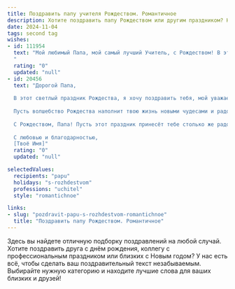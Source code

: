 ```yaml
---
title: Поздравить папу учителя Рождеством. Романтичное
description: Хотите поздравить папу Рождеством или другим праздником? Наш ИИ создаст незабываемое поздравление, а вы обязательно выделитесь среди других.  
date: 2024-11-04
tags: second tag
wishes:
- id: 111954
  text: "Мой любимый Папа, мой самый лучший Учитель, с Рождеством! В этот светлый праздник, наполненный чудом и любовью, я хочу сказать тебе, как сильно я тебя люблю и ценю. Твоя мудрость, доброта и нежность – это самые драгоценные подарки, которые я когда-либо получал. Спасибо тебе за всё, что ты для меня сделал. Пусть тепло рождественской ночи согреет твоё сердце, а волшебство этого дня подарит мир и радость твоей душе.  С Рождеством Христовым!
  "
  rating: "0"
  updated: "null"
- id: 20456
  text: "Дорогой Папа,
  
  В этот светлый праздник Рождества, я хочу поздравить тебя, мой уважаемый Учитель, с великим священным днем. Пусть в твоей душе всегда звучат добрые колокола Рождественских ночей, и пусть любовь к знаниям и ученикам будет твоим неизменным путеводителем.
  
  Пусть волшебство Рождества наполнит твою жизнь новыми чудесами и радостными моментами. Ты всегда был для меня примером мудрости и доброты, и я благодарна за твоё терпение и поддержку.
  
  С Рождеством, Папа! Пусть этот праздник принесёт тебе столько же радости и тепла, сколько ты даришь другим каждый день своей жизнью.
  
  С любовью и благодарностью,
  [Твоё Имя]"
  rating: "0"
  updated: "null"

selectedValues:
  recipients: "papu"
  holidays: "s-rozhdestvom"
  professions: "uchitel"
  style: "romantichnoe"

links:
- slug: "pozdravit-papu-s-rozhdestvom-romantichnoe"
  title: "Поздравить папу Рождеством. Романтичное"
---
```


Здесь вы найдете отличную подборку поздравлений на любой случай.
Хотите поздравить друга с днём рождения, коллегу с профессиональным праздником или близких с Новым годом? У нас есть всё, чтобы сделать ваш поздравительный текст незабываемым. Выбирайте нужную категорию и находите лучшие слова для ваших близких и друзей!
